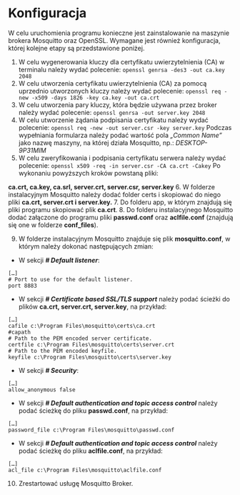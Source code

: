 # Konfiguracja
W celu uruchomienia programu konieczne jest zainstalowanie na maszynie brokera Mosquitto oraz
OpenSSL. Wymagane jest również konfiguracja, której kolejne etapy są przedstawione poniżej.
1. W celu wygenerowania kluczy dla certyfikatu uwierzytelnienia (CA) w terminalu należy wydać
polecenie:
`openssl genrsa -des3 -out ca.key 2048`
2. W celu utworzenia certyfikatu uwierzytelnienia (CA) za pomocą uprzednio utworzonych kluczy
należy wydać polecenie:
`openssl req -new -x509 -days 1826 -key ca.key -out ca.crt`
3. W celu utworzenia pary kluczy, która będzie używana przez broker należy wydać polecenie:
`openssl genrsa -out server.key 2048`
4. W celu utworzenie żądania podpisania certyfikatu należy wydać polecenie:
`openssl req -new -out server.csr -key server.key`
Podczas wypełniania formularza należy podać wartość pola *„Common Name”* jako
nazwę maszyny, na której działa Mosquitto, np.: *DESKTOP-9P31MIM* 
5. W celu zweryfikowania i podpisania certyfikatu serwera należy wydać polecenie:
`openssl x509 -req -in server.csr -CA ca.crt -Cakey`
Po wykonaniu powyższych kroków powstaną pliki:

**ca.crt, ca.key, ca.srl, server.crt, server.csr, server.key**
6. W folderze instalacyjnym Mosquitto należy dodać folder certs i skopiować do niego pliki
**ca.crt, server.crt i server.key.**
7. Do folderu app, w którym znajdują się pliki programu skopiować plik **ca.crt**.
8. Do folderu instalacyjnego Mosquitto dodać załączone do programu pliki **passwd.conf** oraz
**aclfile.conf** (znajdują się one w folderze **conf_files**).

9. W folderze instalacyjnym Mosquitto znajduje się plik **mosquitto.conf**, w którym należy
dokonać następujących zmian:
 - W sekcji __*# Default listener*__:
```
[…]
# Port to use for the default listener.
port 8883
```
- W sekcji ***# Certificate based SSL/TLS support*** należy podać ścieżki do plików **ca.crt,
server.crt, server.key**, na przykład:
```
[…]
cafile c:\Program Files\mosquitto\certs\ca.crt
#capath
# Path to the PEM encoded server certificate.
certfile c:\Program Files\mosquitto\certs\server.crt
# Path to the PEM encoded keyfile.
keyfile c:\Program Files\mosquitto\certs\server.key
```
- W sekcji ***# Security***:
```
[…]
allow_anonymous false
```
- W sekcji ***# Default authentication and topic access control*** należy podać ścieżkę do
pliku **passwd.conf**, na przykład:
```
[…]
password_file c:\Program Files\mosquitto\passwd.conf
```
- W sekcji ***# Default authentication and topic access control*** należy podać ścieżkę do
pliku **aclfile.conf**, na przykład:
```
[…]
acl_file c:\Program Files\mosquitto\aclfile.conf
```

10. Zrestartować usługę Mosquitto Broker.
